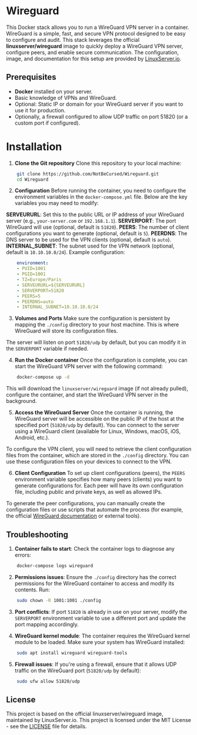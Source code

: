 # Wireguard
This Docker stack allows you to run a WireGuard VPN server in a container. WireGuard is a simple, fast, and secure VPN protocol designed to be easy to configure and audit. This stack leverages the official **linuxserver/wireguard** image to quickly deploy a WireGuard VPN server, configure peers, and enable secure communication.
The configuration, image, and documentation for this setup are provided by [LinuxServer.io](https://docs.linuxserver.io/images/docker-wireguard/).

## Prerequisites
 - **Docker** installed on your server.
 - Basic knowledge of VPNs and WireGuard.
 - Optional: Static IP or domain for your WireGuard server if you want to use it for production.
 - Optionally, a firewall configured to allow UDP traffic on port 51820 (or a custom port if configured).

# Installation
1. **Clone the Git repository**
Clone this repository to your local machine:

```bash
    git clone https://github.com/NotBeCursed/Wireguard.git
    cd Wireguard
```

2. **Configuration**
Before running the container, you need to configure the environment variables in the `docker-compose.yml` file. Below are the key variables you may need to modify:

**SERVEURURL**: Set this to the public URL or IP address of your WireGuard server (e.g., `your-server.com` or `192.168.1.1`).
**SERVERPORT**: The port WireGuard will use (optional, default is `51820`).
**PEERS**: The number of client configurations you want to generate (optional, default is `5`).
**PEERDNS**: The DNS server to be used for the VPN clients (optional, default is `auto`).
**INTERNAL_SUBNET**: The subnet used for the VPN network (optional, default is `10.10.10.0/24`).
Example configuration:

```yaml
    environment:
    - PUID=1001
    - PGID=1001
    - TZ=Europe/Paris
    - SERVEURURL=${SERVEURURL}
    - SERVERPORT=51820
    - PEERS=5
    - PEERDNS=auto
    - INTERNAL_SUBNET=10.10.10.0/24
```

3. **Volumes and Ports**
Make sure the configuration is persistent by mapping the `./config` directory to your host machine. This is where WireGuard will store its configuration files.

The server will listen on port `51820/udp` by default, but you can modify it in the `SERVERPORT` variable if needed.

4. **Run the Docker container**
Once the configuration is complete, you can start the WireGuard VPN server with the following command:

```bash
    docker-compose up -d
```

This will download the `linuxserver/wireguard` image (if not already pulled), configure the container, and start the WireGuard VPN server in the background.

5. **Access the WireGuard Server**
Once the container is running, the WireGuard server will be accessible on the public IP of the host at the specified port (`51820/udp` by default). You can connect to the server using a WireGuard client (available for Linux, Windows, macOS, iOS, Android, etc.).

To configure the VPN client, you will need to retrieve the client configuration files from the container, which are stored in the `./config` directory.
You can use these configuration files on your devices to connect to the VPN.

6. **Client Configuration**
To set up client configurations (peers), the `PEERS` environment variable specifies how many peers (clients) you want to generate configurations for. Each peer will have its own configuration file, including public and private keys, as well as allowed IPs.

To generate the peer configurations, you can manually create the configuration files or use scripts that automate the process (for example, the official [WireGuard documentation](https://www.wireguard.com/) or external tools).

## Troubleshooting
1. **Container fails to start**:
Check the container logs to diagnose any errors:

```bash
    docker-compose logs wireguard
```

2. **Permissions issues**:
Ensure the `./config` directory has the correct permissions for the WireGuard container to access and modify its contents. Run:

```bash
    sudo chown -R 1001:1001 ./config
```

3. **Port conflicts**:
If port `51820` is already in use on your server, modify the `SERVERPORT` environment variable to use a different port and update the port mapping accordingly.

4. **WireGuard kernel module**:
The container requires the WireGuard kernel module to be loaded. Make sure your system has WireGuard installed:

```bash
    sudo apt install wireguard wireguard-tools
```

5. **Firewall issues**:
If you're using a firewall, ensure that it allows UDP traffic on the WireGuard port (`51820/udp` by default):

```bash
    sudo ufw allow 51820/udp
```

## License
This project is based on the official linuxserver/wireguard image, maintained by LinuxServer.io. This project is licensed under the MIT License - see the [LICENSE](LICENSE) file for details.

